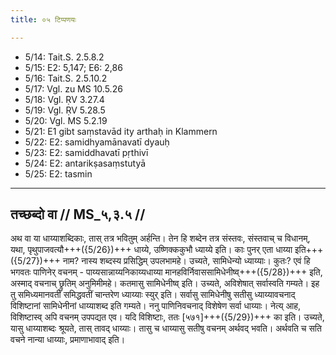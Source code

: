```yaml
---
title: ०५ टिप्पणयः

---
```

- 5/14: Tait.S. 2.5.8.2
- 5/15: E2: 5,147; E6: 2,86
- 5/16: Tait.S. 2.5.10.2
- 5/17: Vgl. zu MS 10.5.26
- 5/18: Vgl. ṚV 3.27.4
- 5/19: Vgl. ṚV 5.28.5
- 5/20: Vgl. MS 5.2.19
- 5/21: E1 gibt saṃstavād ity arthaḥ in Klammern
- 5/22: E2: samidhyamānavatī dyauḥ
- 5/23: E2: samiddhavatī pṛthivī
- 5/24: E2: antarikṣasaṃstutyā
- 5/25: E2: tasmin

____________________________________________


## तच्छब्दो वा // MS_५,३.५ //

अथ वा या धाय्याशब्दिकाः, तास् तत्र भवितुम् अर्हन्ति। तेन हि शब्देन तत्र संस्तवः, संस्तवाच् च विधानम्, यथा, पृथुपाजवत्यौ+++({5/26})+++ धाय्ये, उष्णिक्ककुभौ ध्याय्ये इति। काः पुनर् एता धाय्या इति+++({5/27})+++ नाम? नास्य शब्दस्य प्रसिद्धिम् उपलभामहे। उच्यते, सामिधेन्यो ध्याय्याः। कुतः? एवं हि भगवतः पाणिनेर् वचनम् - पाय्यसान्नाय्यनिकाय्यधाय्या मानहविर्निवाससामिधेनीष्व्+++({5/28})+++ इति, अस्माद् वचनाच् छ्रुतिम् अनुमिमीमहे। कतमासु सामिधेनीष्व् इति। उच्यते, अविशेषात् सर्वास्वति गम्यते। इह तु समिध्यमानवतीं समिद्धवतीं चान्तरेण ध्याय्याः स्युर् इति। सर्वासु सामिधेनीषु सतीसु ध्याय्यावचनाद् विशिष्टानां सामिधेनीनां धाय्याशब्द इति गम्यते।
ननु पाणिनिवचनाद् विशेषेण सर्वा धाय्याः। नेत्य् आह, विशिष्टास्व् अपि वचनम् उपपद्यत एव। यदि विशिष्टाः, ततः [५७१]+++({5/29})+++ का इति। उच्यते, यासु धाय्याशब्दः श्रूयते, तास् तावद् धाय्याः। तासु च धाय्यासु सतीषु वचनम् अर्थवद् भवति। अर्थवति च सति वचने नान्या धाय्याः, प्रमाणाभावाद् इति।